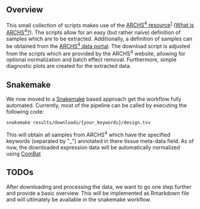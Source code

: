 ## Overview
This small collection of scripts makes use of the [ARCHS<sup>4</sup> resource](http://amp.pharm.mssm.edu/archs4/)<sup>[1](https://www.biorxiv.org/content/early/2017/09/15/189092)</sup> ([What is ARCHS<sup>4</sup>?](https://github.com/MaayanLab/archs4-extension#what-is-archs4)).
The scripts allow for an easy (but rather naive) definition of samples which are to be extracted. Additionally,
a definition of samples can be obtained from the [ARCHS<sup>4</sup> data portal](http://amp.pharm.mssm.edu/archs4/data.html).
The download script is adjusted from the scripts which are provided by the ARCHS<sup>4</sup> website, allowing for optional normalization and batch effect removal.
Furthermore, simple diagnostic plots are created for the extracted data.

## Snakemake
We now moved to a [Snakemake]() based approach get the workflow fully automated.
Currently, most of the pipeline can be called by executing the following code:

```{bash}
snakemake results/downloads/{your_keywords}/design.tsv
```

This will obtain all samples from ARCHS<sup>4</sup> which have the specified keywords (separated by "_") 
annotated in there tissue meta-data field.
As of now, the downloaded expression data will be automatically normalized using [ComBat](https://www.bu.edu/jlab/wp-assets/ComBat/Abstract.html)

## TODOs

After downloading and processing the data, we want to go one step further and provide a basic
overview. This will be implemented as Rmarkdown file and will ultimately be available in the 
snakemake workflow.
